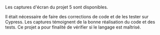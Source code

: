 Les captures d'écran du projet 5 sont disponibles.

Il était nécessaire de faire des corrections de code et de les tester sur Cypress.
Les captures témoignent de la bonne réalisation du code et des tests.
Ce projet a pour finalité de vérifier si le langage est maîtrisé.